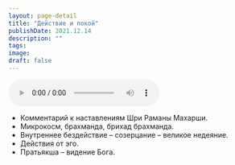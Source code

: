 ```yaml
---
layout: page-detail
title: "Действие и покой"
publishDate: 2021.12.14
description: ""
tags:
image:
draft: false
---
```


<audio title="2021.12.14 - Действие и покой.mp3" src="/upload/iblock/f73/f7388dcccfee7ab7135514055063b893.mp3" controls=""></audio>

* Комментарий к наставлениям Шри Раманы Махарши.
* Микрокосм, брахманда, брихад брахманда.
* Внутреннее бездействие – созерцание – великое недеяние.
* Действия от эго.
* Пратьякша – видение Бога.

  
